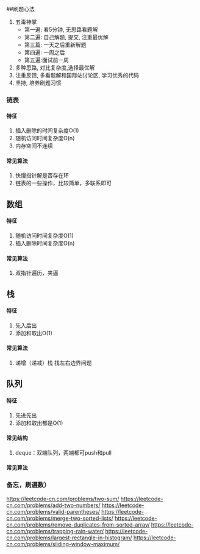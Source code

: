 ##刷题心法
1. 五毒神掌
    - 第一遍: 看5分钟, 无思路看题解
    - 第二遍: 自己解题, 提交, 注重最优解
    - 第三篇: 一天之后重新解题
    - 第四遍: 一周之后
    - 第五遍:面试前一周
2. 多种思路, 对比复杂度,选择最优解
3. 注重反馈, 多看题解和国际站讨论区, 学习优秀的代码
4. 坚持, 培养刷题习惯

### 链表
#### 特征
1. 插入删除的时间复杂度O(1)
2. 随机访问时间复杂度O(n)
3. 内存空间不连续
#### 常见算法
1. 快慢指针解是否存在环
2. 链表的一些操作，比较简单，多联系即可

## 数组
#### 特征
1. 随机访问时间复杂度O(1)
2. 插入删除时间复杂度O(n)
#### 常见算法
1. 双指针遍历，夹逼

## 栈
#### 特征
1. 先入后出
2. 添加和取出O(1)

#### 常见算法
1. 递增（递减）栈 找左右边界问题

## 队列
#### 特征
1. 先进先出
2. 添加和取出都是O(1)

#### 常见结构
1. deque：双端队列，两端都可push和pull

#### 常见算法


### 备忘，刷遍数）
https://leetcode-cn.com/problems/two-sum/
https://leetcode-cn.com/problems/add-two-numbers/
https://leetcode-cn.com/problems/valid-parentheses/
https://leetcode-cn.com/problems/merge-two-sorted-lists/
https://leetcode-cn.com/problems/remove-duplicates-from-sorted-array/
https://leetcode-cn.com/problems/trapping-rain-water/
https://leetcode-cn.com/problems/largest-rectangle-in-histogram/
https://leetcode-cn.com/problems/sliding-window-maximum/
